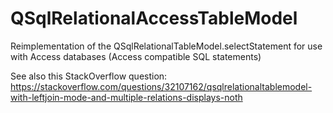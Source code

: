 # QSqlRelationalAccessTableModel
Reimplementation of the QSqlRelationalTableModel.selectStatement for use with Access databases (Access compatible SQL statements)

See also this StackOverflow question:
https://stackoverflow.com/questions/32107162/qsqlrelationaltablemodel-with-leftjoin-mode-and-multiple-relations-displays-noth
